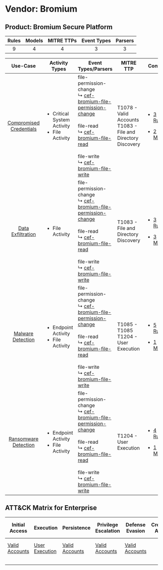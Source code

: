 Vendor: Bromium
===============
Product: Bromium Secure Platform
--------------------------------
| Rules | Models | MITRE TTPs | Event Types | Parsers |
|:-----:|:------:|:----------:|:-----------:|:-------:|
|   9   |   4    |     4      |      3      |    3    |

|                                  Use-Case                                  | Activity Types                                                   | Event Types/Parsers                                                                                                                                                                                                                                                                                                                    | MITRE TTP                                                          | Content                                                                                                                            |
|:--------------------------------------------------------------------------:| ---------------------------------------------------------------- | -------------------------------------------------------------------------------------------------------------------------------------------------------------------------------------------------------------------------------------------------------------------------------------------------------------------------------------- | ------------------------------------------------------------------ | ---------------------------------------------------------------------------------------------------------------------------------- |
| [Compromised Credentials](../../../UseCases/uc_compromised_credentials.md) | <ul><li>Critical System Activity</li><li>File Activity</li></ul> |  file-permission-change<br> ↳ [cef-bromium-file-permission-change](Parsers/parserContent_cef-bromium-file-permission-change.md)<br><br> file-read<br> ↳ [cef-bromium-file-read](Parsers/parserContent_cef-bromium-file-read.md)<br><br> file-write<br> ↳ [cef-bromium-file-write](Parsers/parserContent_cef-bromium-file-write.md)<br> | T1078 - Valid Accounts<br>T1083 - File and Directory Discovery<br> | [<ul><li>3 Rules</li></ul><ul><li>2 Models</li></ul>](Rules_Models/r_m_bromium_bromium_secure_platform_Compromised_Credentials.md) |
|       [Data Exfiltration](../../../UseCases/uc_data_exfiltration.md)       | <ul><li>File Activity</li></ul>                                  |  file-permission-change<br> ↳ [cef-bromium-file-permission-change](Parsers/parserContent_cef-bromium-file-permission-change.md)<br><br> file-read<br> ↳ [cef-bromium-file-read](Parsers/parserContent_cef-bromium-file-read.md)<br><br> file-write<br> ↳ [cef-bromium-file-write](Parsers/parserContent_cef-bromium-file-write.md)<br> | T1083 - File and Directory Discovery<br>                           | [<ul><li>3 Rules</li></ul><ul><li>3 Models</li></ul>](Rules_Models/r_m_bromium_bromium_secure_platform_Data_Exfiltration.md)       |
|       [Malware Detection](../../../UseCases/uc_malware_detection.md)       | <ul><li>Endpoint Activity</li><li>File Activity</li></ul>        |  file-permission-change<br> ↳ [cef-bromium-file-permission-change](Parsers/parserContent_cef-bromium-file-permission-change.md)<br><br> file-read<br> ↳ [cef-bromium-file-read](Parsers/parserContent_cef-bromium-file-read.md)<br><br> file-write<br> ↳ [cef-bromium-file-write](Parsers/parserContent_cef-bromium-file-write.md)<br> | T1085 - T1085<br>T1204 - User Execution<br>                        | [<ul><li>5 Rules</li></ul><ul><li>1 Models</li></ul>](Rules_Models/r_m_bromium_bromium_secure_platform_Malware_Detection.md)       |
|    [Ransomware Detection](../../../UseCases/uc_ransomware_detection.md)    | <ul><li>Endpoint Activity</li><li>File Activity</li></ul>        |  file-permission-change<br> ↳ [cef-bromium-file-permission-change](Parsers/parserContent_cef-bromium-file-permission-change.md)<br><br> file-read<br> ↳ [cef-bromium-file-read](Parsers/parserContent_cef-bromium-file-read.md)<br><br> file-write<br> ↳ [cef-bromium-file-write](Parsers/parserContent_cef-bromium-file-write.md)<br> | T1204 - User Execution<br>                                         | [<ul><li>4 Rules</li></ul><ul><li>1 Models</li></ul>](Rules_Models/r_m_bromium_bromium_secure_platform_Ransomware_Detection.md)    |

ATT&CK Matrix for Enterprise
----------------------------
| Initial Access                                                      | Execution                                                           | Persistence                                                         | Privilege Escalation                                                | Defense Evasion                                                     | Credential Access | Discovery                                                                         | Lateral Movement | Collection | Command and Control | Exfiltration | Impact |
| ------------------------------------------------------------------- | ------------------------------------------------------------------- | ------------------------------------------------------------------- | ------------------------------------------------------------------- | ------------------------------------------------------------------- | ----------------- | --------------------------------------------------------------------------------- | ---------------- | ---------- | ------------------- | ------------ | ------ |
| [Valid Accounts](https://attack.mitre.org/techniques/T1078)<br><br> | [User Execution](https://attack.mitre.org/techniques/T1204)<br><br> | [Valid Accounts](https://attack.mitre.org/techniques/T1078)<br><br> | [Valid Accounts](https://attack.mitre.org/techniques/T1078)<br><br> | [Valid Accounts](https://attack.mitre.org/techniques/T1078)<br><br> |                   | [File and Directory Discovery](https://attack.mitre.org/techniques/T1083)<br><br> |                  |            |                     |              |        |